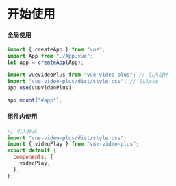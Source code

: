 # 开始使用

#### 全局使用

```javascript
import { createApp } from "vue";
import App from "./App.vue";
let app = createApp(App);

import vueVideoPlus from "vue-video-plus"; // 引入组件
import "vue-video-plus/dist/style.css"; // 引入css
app.use(vueVideoPlus);

app.mount("#app");
```

#### 组件内使用

```javascript
// 引入样式
import "vue-video-plus/dist/style.css";
import { videoPlay } from "vue-video-plus";
export default {
  components: {
    videoPlay,
  },
};
```
